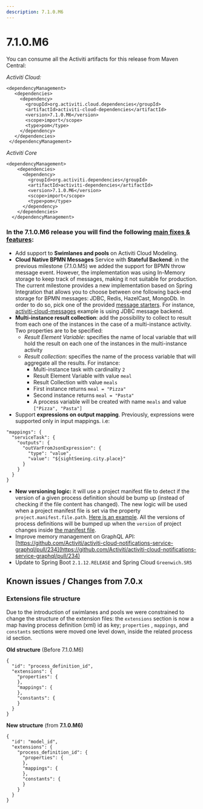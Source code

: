 ```yaml
---
description: 7.1.0.M6
---
```


# 7.1.0.M6

You can consume all the Activiti artifacts for this release from Maven Central:

_Activiti Cloud:_

```markup
<dependencyManagement>
   <dependencies>
     <dependency>
       <groupId>org.activiti.cloud.dependencies</groupId>
       <artifactId>activiti-cloud-dependencies</artifactId>
       <version>7.1.0.M6</version>
       <scope>import</scope>
       <type>pom</type>
     </dependency>
   </dependencies>
 </dependencyManagement>
```

_Activiti Core_

```markup
<dependencyManagement>
    <dependencies>
      <dependency>
        <groupId>org.activiti.dependencies</groupId>
        <artifactId>activiti-dependencies</artifactId>
        <version>7.1.0.M6</version>
        <scope>import</scope>
        <type>pom</type>
      </dependency>
    </dependencies>
  </dependencyManagement>
```

### In the 7.1.0.M6 release you will find the following [main fixes & features](https://github.com/Activiti/Activiti/milestone/30?closed=1):

* Add support to **Swimlanes and pools**  on Activiti Cloud Modeling.
* **Cloud Native BPMN Messages** Service with **Stateful Backend**: in the previous milestone \(7.1.0.M5\) we added the support for BPMN throw message event. However, the implementation was using In-Memory storage to keep track of messages, making it not suitable for production. The current milestone provides a new implementation based on Spring Integration that allows you to choose between one following back-end storage for BPMN messages: JDBC, Redis, HazelCast, MongoDb. In order to do so, pick one of the provided [message starters](https://github.com/Activiti/activiti-cloud-messages-service/tree/develop/starters). For instance, [activiti-cloud-messages](https://github.com/Activiti/activiti-cloud-messages/blob/master/pom.xml#L41-L44) example is using JDBC message backend.
* **Multi-instance result collection**: add the possibility to collect to result from each one of the instances in the case of a multi-instance activity. Two properties are to be specified:
  * _Result Element Variable_: specifies the name of local variable that will hold the result on each one of the instances in the multi-instance activity
  * _Result collection_: specifies the name of the process variable that will aggregate all the results. For instance: 
    * Multi-instance task with cardinality `2`
    * Result Element Variable with value `meal`
    * Result Collection with value `meals`
    * First instance returns `meal = "Pizza"`
    * Second instance returns `meal = "Pasta"`
    * A process variable will be created with name `meals` and value `["Pizza", "Pasta"]`
* Support **expressions on output mapping**. Previously, expressions were supported only in input mappings. i.e:

```text
"mappings": {
  "serviceTask": {
    "outputs": {
      "outVarFromJsonExpression": {
        "type": "value",
        "value": "${sightSeeing.city.place}"
      }
    }
  }
}
```

* **New versioning logic:** it will use a project manifest file to detect if the version of a given process definition should be bump up \(instead of checking if the file content has changed\). The new logic will be used when a project manifest file is set via the property `project.manifest.file.path`. [Here is an example](https://github.com/Activiti/example-runtime-bundle/blob/master/src/main/resources/application.properties#L48). All the versions of process definitions will be bumped up when the `version` of project changes inside [the manifest file](https://github.com/Activiti/example-runtime-bundle/blob/master/src/main/resources/default-project.json#L9).
* Improve memory management on GraphQL API: [https://github.com/Activiti/activiti-cloud-notifications-service-graphql/pull/234](https://github.com/Activiti/activiti-cloud-notifications-service-graphql/pull/234)
* Update to Spring Boot `2.1.12.RELEASE` and Spring Cloud `Greenwich.SR5`

## Known issues / Changes from 7.0.x

### Extensions file structure 

Due to the introduction of swimlanes and pools we were constrained to change the structure of the extension files: the `extensions` section is now a map having process definition \(xml\) id as key; `properties` , `mappings`, and `constants` sections were moved one level down,  inside the related process id section.

**Old structure** \(Before 7.1.0.M6\)

```text
{
  "id": "process_definition_id",
  "extensions": {
    "properties": {
    },
    "mappings": {
    },
    "constants": {
    }
  }
}

```

 **New structure** \(from ****7.1.0.M6**\)**

```text
{
  "id": "model_id",
  "extensions": {
    "process_definition_id": {
      "properties": {
      },
      "mappings": {
      },
      "constants": {
      }
    }
  }
}
```

 

